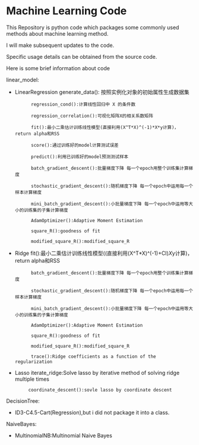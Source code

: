 # Machine Learning Code

This Repository is python code which packages some  commonly used methods about machine learning method.

I will make subsequent updates to the code.

Specific usage details can be obtained from the source code.

Here is some brief information about code

linear_model:
- LinearRegression
            generate_data(): 按照实例化对象的初始属性生成数据集
            
            regression_cond():计算线性回归中 X 的条件数
            
            regression_correlation():可视化矩阵X的相关系数矩阵
            
            fit():最小二乘估计训练线性模型(直接利用(X^T*X)^(-1)*X*y计算)，return alpha和RSS
            
            score():通过训练好的model计算测试误差
            
            predict():利用已训练好的model预测测试样本
            
            batch_gradient_descent():批量梯度下降 每一个epoch用整个训练集计算梯度
           
            stochastic_gradient_descent():随机梯度下降 每一个epoch中运用每一个样本计算梯度
            
            mini_batch_gradient_descent():小批量梯度下降 每一个epoch中运用等大小的训练集的子集计算梯度
            
            AdamOptimizer():Adaptive Moment Estimation
            
            square_R():goodness of fit
            
            modified_square_R():modified_square_R
            
- Ridge
            fit():最小二乘估计训练线性模型((直接利用(X^T*X)^(-1)+CI)*X*y计算)，return alpha和RSS
            
            batch_gradient_descent():批量梯度下降 每一个epoch用整个训练集计算梯度
            
            stochastic_gradient_descent():随机梯度下降 每一个epoch中运用每一个样本计算梯度
            
            mini_batch_gradient_descent():小批量梯度下降 每一个epoch中运用等大小的训练集的子集计算梯度
            
            AdamOptimizer():Adaptive Moment Estimation
            
            square_R():goodness of fit
            
            modified_square_R():modified_square_R
            
            trace():Ridge coefficients as a function of the regularization
            
 - Lasso
            iterate_ridge:Solve lasso by iterative method of solving ridge multiple times
            
            coordinate_descent():sovle lasso by coordinate descent
      
DecisionTree:
- ID3-C4.5-Cart(Regression),but i did not package it into a class.

NaiveBayes:
- MultinomialNB:Multinomial Naive Bayes
